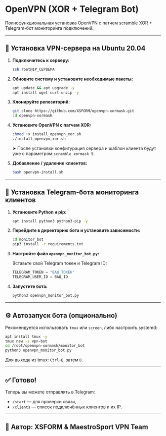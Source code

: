 
# OpenVPN (XOR + Telegram Bot)

Полнофункциональная установка OpenVPN с патчем scramble XOR + Telegram-бот мониторинга подключений.

---

## 🔧 Установка VPN-сервера на Ubuntu 20.04

1. **Подключитесь к серверу:**

   ```bash
   ssh root@IP_СЕРВЕРА
   ```

2. **Обновите систему и установите необходимые пакеты:**

   ```bash
   apt update && apt upgrade -y
   apt install wget curl unzip -y
   ```

3. **Клонируйте репозиторий:**

   ```bash
   git clone https://github.com/XSFORM/openvpn-xormask.git
   cd openvpn-xormask
   ```

4. **Установите OpenVPN с патчем XOR:**

   ```bash
   chmod +x install_openvpn_xor.sh
   ./install_openvpn_xor.sh
   ```

   ➤ После установки конфигурация сервера и шаблон клиента будут уже с параметром `scramble xormask 5`.

5. **Добавление / удаление клиентов:**

   ```bash
   bash openvpn-install.sh
   ```

---

## 🤖 Установка Telegram-бота мониторинга клиентов

1. **Установите Python и pip:**

   ```bash
   apt install python3 python3-pip -y
   ```

2. **Перейдите в директорию бота и установите зависимости:**

   ```bash
   cd monitor_bot
   pip3 install -r requirements.txt
   ```

3. **Настройте файл `openvpn_monitor_bot.py`:**

   Вставьте свой Telegram токен и Telegram ID:

   ```python
   TELEGRAM_TOKEN = "ВАШ_ТОКЕН"
   TELEGRAM_USER_ID = ВАШ_ID
   ```

4. **Запустите бота:**

   ```bash
   python3 openvpn_monitor_bot.py
   ```

---

## ⚙ Автозапуск бота (опционально)

Рекомендуется использовать `tmux` или `screen`, либо настроить systemd:

```bash
apt install tmux -y
tmux new -s vpn-bot
cd /root/openvpn-xormask/monitor_bot
python3 openvpn_monitor_bot.py
```

Для выхода из tmux: `Ctrl+B`, затем `D`.

---

## ✅ Готово!

Теперь вы можете отправлять в Telegram:

- `/start` — для проверки связи,
- `/clients` — список подключённых клиентов и их IP.

---

## 👤 Автор: XSFORM & MaestroSport VPN Team
